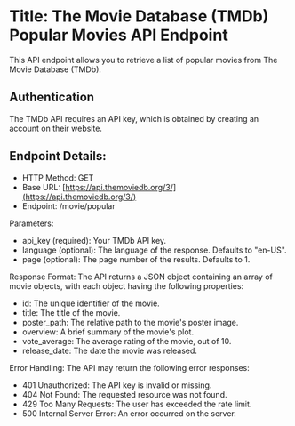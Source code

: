 # Title: The Movie Database (TMDb) Popular Movies API Endpoint

This API endpoint allows you to retrieve a list of popular movies from The Movie Database (TMDb).

## Authentication

The TMDb API requires an API key, which is obtained by creating an account on their website.

## Endpoint Details:

- HTTP Method: GET
- Base URL: [https://api.themoviedb.org/3/](https://api.themoviedb.org/3/)
- Endpoint: /movie/popular

Parameters:

- api_key (required): Your TMDb API key.
- language (optional): The language of the response. Defaults to "en-US".
- page (optional): The page number of the results. Defaults to 1.

Response Format: The API returns a JSON object containing an array of movie objects, with each object having the following properties:

- id: The unique identifier of the movie.
- title: The title of the movie.
- poster_path: The relative path to the movie's poster image.
- overview: A brief summary of the movie's plot.
- vote_average: The average rating of the movie, out of 10.
- release_date: The date the movie was released.

Error Handling: The API may return the following error responses:

- 401 Unauthorized: The API key is invalid or missing.
- 404 Not Found: The requested resource was not found.
- 429 Too Many Requests: The user has exceeded the rate limit.
- 500 Internal Server Error: An error occurred on the server.
